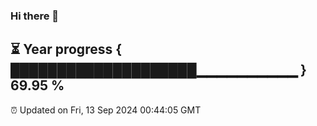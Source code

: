 ### Hi there 👋
⏳ Year progress { ████████████████████▁▁▁▁▁▁▁▁▁▁ } 69.95 %
---
⏰ Updated on Fri, 13 Sep 2024 00:44:05 GMT


